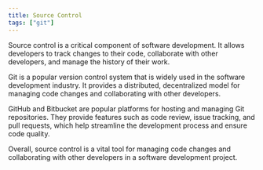 ```yaml
---
title: Source Control
tags: ["git"]
---
```


Source control is a critical component of software development. It allows developers to track changes to their code, collaborate with other developers, and manage the history of their work.

Git is a popular version control system that is widely used in the software development industry. It provides a distributed, decentralized model for managing code changes and collaborating with other developers.

GitHub and Bitbucket are popular platforms for hosting and managing Git repositories. They provide features such as code review, issue tracking, and pull requests, which help streamline the development process and ensure code quality.

Overall, source control is a vital tool for managing code changes and collaborating with other developers in a software development project.

